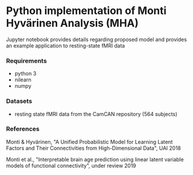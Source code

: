# Python implementation of Monti Hyv&auml;rinen Analysis (MHA)

Jupyter notebook provides details regarding proposed model and provides an example application to resting-state fMRI data 

### Requirements
 - python 3
 - nilearn 
 - numpy 


### Datasets
 - resting state fMRI data from the CamCAN repository (564 subjects)


### References
Monti & Hyv&auml;rinen, "A Unified Probabilistic Model for Learning Latent Factors and Their Connectivities from High-Dimensional Data", UAI 2018

Monti et al., "Interpretable brain age prediction using linear latent variable models of functional connectivity", under review 2019
